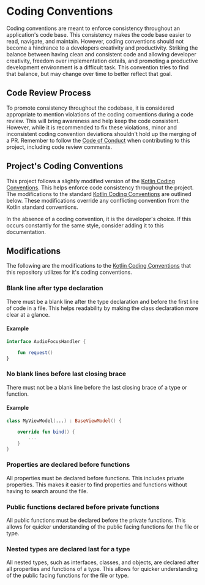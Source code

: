 # Coding Conventions

Coding conventions are meant to enforce consistency throughout an application's code base. This consistency makes the
code base easier to read, navigate, and maintain. However, coding conventions should not become a hindrance to a
developers creativity and productivity. Striking the balance between having clean and consistent code and allowing
developer creativity, freedom over implementation details, and promoting a productive development environment is a
difficult task. This convention tries to find that balance, but may change over time to better reflect that goal.

## Code Review Process

To promote consistency throughout the codebase, it is considered appropriate to mention violations of the coding
conventions during a code review. This will bring awareness and help keep the code consistent. However, while it is
recommended to fix these violations, minor and inconsistent coding convention deviations shouldn't hold up the merging
of a PR. Remember to follow the [Code of Conduct](CODE_OF_CONDUCT.md) when contributing to this project, including code
review comments.

## Project's Coding Conventions

This project follows a slightly modified version of
the [Kotlin Coding Conventions](https://kotlinlang.org/docs/coding-conventions.html). This helps enforce code
consistency throughout the project. The modifications to the
standard [Kotlin Coding Conventions](https://kotlinlang.org/docs/coding-conventions.html)
are outlined below. These modifications override any conflicting convention from the Kotlin standard conventions.

In the absence of a coding convention, it is the developer's choice. If this occurs constantly for the same style,
consider adding it to this documentation.

## Modifications

The following are the modifications to
the [Kotlin Coding Conventions](https://kotlinlang.org/docs/coding-conventions.html) that this repository utilizes for
it's coding conventions.

### Blank line after type declaration

There must be a blank line after the type declaration and before the first line of code in a file. This helps
readability by making the class declaration more clear at a glance.

#### Example

```kotlin
interface AudioFocusHandler {

    fun request()
}
```

### No blank lines before last closing brace

There must not be a blank line before the last closing brace of a type or function.

#### Example

```kotlin
class MyViewModel(...) : BaseViewModel() {

    override fun bind() {
        ...
    }
}
```

### Properties are declared before functions

All properties must be declared before functions. This includes private properties. This makes it easier to find
properties and functions without having to search around the file.

### Public functions declared before private functions

All public functions must be declared before the private functions. This allows for quicker understanding of the public
facing functions for the file or type.

### Nested types are declared last for a type

All nested types, such as interfaces, classes, and objects, are declared after all properties and functions of a type.
This allows for quicker understanding of the public facing functions for the file or type.